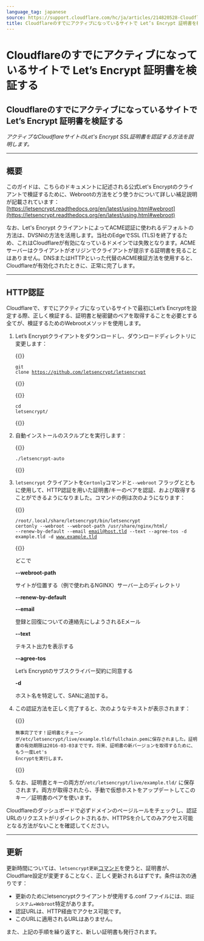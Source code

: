 ```yaml
---
language_tag: japanese
source: https://support.cloudflare.com/hc/ja/articles/214820528-Cloudflare%E3%81%AE%E3%81%99%E3%81%A7%E3%81%AB%E3%82%A2%E3%82%AF%E3%83%86%E3%82%A3%E3%83%96%E3%81%AB%E3%81%AA%E3%81%A3%E3%81%A6%E3%81%84%E3%82%8B%E3%82%B5%E3%82%A4%E3%83%88%E3%81%A7-Let-s-Encrypt-%E8%A8%BC%E6%98%8E%E6%9B%B8%E3%82%92%E6%A4%9C%E8%A8%BC%E3%81%99%E3%82%8B
title: Cloudflareのすでにアクティブになっているサイトで Let’s Encrypt 証明書を検証する
---
```


# Cloudflareのすでにアクティブになっているサイトで Let’s Encrypt 証明書を検証する

## Cloudflareのすでにアクティブになっているサイトで Let’s Encrypt 証明書を検証する

_アクティブなCloudflareサイトのLet's Encrypt SSL証明書を認証する方法を説明します。_

___

## 概要

このガイドは、こちらのドキュメントに記述される公式Let's Encryptのクライアントで検証するために、Webrootの方法をどう使うかについて詳しい補足説明が記載されています：[https://letsencrypt.readthedocs.org/en/latest/using.html#webroot](https://letsencrypt.readthedocs.org/en/latest/using.html#webroot)

なお、Let's Encrypt クライアントによってACME認証に使われるデフォルトの方法は、DVSNIの方法を活用します。当社のEdgeでSSL (TLS)を終了するため、これはCloudflareが有効になっているドメインでは失敗となります。ACMEサーバーはクライアントがオリジンでクライアントが提示する証明書を見ることはありません。DNSまたはHTTPといった代替のACME検証方法を使用すると、Cloudflareが有効化されたときに、正常に完了します。

___

## HTTP認証

Cloudflareで、すでにアクティブになっているサイトで最初にLet’s Encryptを設定する際、正しく検証する、証明書と秘密鍵のペアを取得することを必要とする全てが、検証するためのWebrootメソッドを使用します。

1.  Let’s Encryptクライアントをダウンロードし、ダウンロードディレクトリに変更します：


    {{<raw>}}<pre class="CodeBlock CodeBlock-with-rows CodeBlock-scrolls-horizontally CodeBlock-is-light-in-light-theme CodeBlock--language-txt" language="txt"><code><span class="CodeBlock--rows"><span class="CodeBlock--rows-content"><span class="CodeBlock--row"><span class="CodeBlock--row-indicator"></span><div class="CodeBlock--row-content"><span class="CodeBlock--token-plain">git clone https://github.com/letsencrypt/letsencrypt</span></div></span></span></span></code></pre>{{</raw>}}


    {{<raw>}}<pre class="CodeBlock CodeBlock-with-rows CodeBlock-scrolls-horizontally CodeBlock-is-light-in-light-theme CodeBlock--language-txt" language="txt"><code><span class="CodeBlock--rows"><span class="CodeBlock--rows-content"><span class="CodeBlock--row"><span class="CodeBlock--row-indicator"></span><div class="CodeBlock--row-content"><span class="CodeBlock--token-plain">cd letsencrypt/</span></div></span></span></span></code></pre>{{</raw>}}
    
2.  自動インストールのスクルプとを実行します：  


    {{<raw>}}<pre class="CodeBlock CodeBlock-with-rows CodeBlock-scrolls-horizontally CodeBlock-is-light-in-light-theme CodeBlock--language-txt" language="txt"><code><span class="CodeBlock--rows"><span class="CodeBlock--rows-content"><span class="CodeBlock--row"><span class="CodeBlock--row-indicator"></span><div class="CodeBlock--row-content"><span class="CodeBlock--token-plain">./letsencrypt-auto</span></div></span></span></span></code></pre>{{</raw>}}
    
3.  `letsencrypt` クライアントを`Certonly`コマンドと`--webroot` フラッグとともに使用して、HTTP認証を用いた証明書/キーのペアを認証、および取得することができるようになりました。コマンドの例は次のようになります：  


    {{<raw>}}<pre class="CodeBlock CodeBlock-with-rows CodeBlock-scrolls-horizontally CodeBlock-is-light-in-light-theme CodeBlock--language-txt" language="txt"><code><span class="CodeBlock--rows"><span class="CodeBlock--rows-content"><span class="CodeBlock--row"><span class="CodeBlock--row-indicator"></span><div class="CodeBlock--row-content"><span class="CodeBlock--token-plain">/root/.local/share/letsencrypt/bin/letsencrypt certonly --webroot --webroot-path /usr/share/nginx/html/ --renew-by-default --email email@host.tld --text --agree-tos -d example.tld -d www.example.tld</span></div></span></span></span></code></pre>{{</raw>}}
    
      
    どこで  
    
    **\--webroot-path**
    
    サイトが位置する（例で使われるNGINX）サーバー上のディレクトリ
    
    **\--renew-by-default**
    
    
    **\--email**
    
    登録と回復についての連絡先にしようされるEメール
    
    **\--text**
    
    テキスト出力を表示する
    
    **\--agree-tos**
    
    Let’s Encryptのサブスクライバー契約に同意する
    
    **\-d**
    
    ホスト名を特定して、SANに追加する。
    
4.  この認証方法を正しく完了すると、次のようなテキストが表示されます：  


    {{<raw>}}<pre class="CodeBlock CodeBlock-with-rows CodeBlock-scrolls-horizontally CodeBlock-is-light-in-light-theme CodeBlock--language-txt" language="txt"><code><span class="CodeBlock--rows"><span class="CodeBlock--rows-content"><span class="CodeBlock--row"><span class="CodeBlock--row-indicator"></span><div class="CodeBlock--row-content"><span class="CodeBlock--token-plain">無事完了です！証明書とチェーンが/etc/letsencrypt/live/example.tld/fullchain.pemに保存されました。証明書の有効期限は2016-03-03までです。将来、証明書の新バージョンを取得するために、もう一度Let's Encryptを実行します。 </span></div></span></span></span></code></pre>{{</raw>}}
    
5.  なお、証明書とキーの両方が`/etc/letsencrypt/live/example.tld/` に保存されます。両方が取得されたら、手動で仮想ホストをアップデートしてこのキー／証明書のペアを使います。

Cloudflareのダッシュボードで必ずドメインのページルールをチェックし、認証URLのリクエストがリダイレクトされるか、HTTPSを介してのみアクセス可能となる方法がないことを確認してください。

___

## 更新

更新時間については、`letsencrypt更新`[コマンド](https://letsencrypt.readthedocs.org/en/latest/using.html#renewal)を使うと、証明書が、Cloudflare設定が変更することなく、正しく更新されるはずです。条件は次の通りです：

-   更新のためにletsencryptクライアントが使用する.conf ファイルには、`認証システム=Webroot`特定があります。
-   認証URLは、HTTP経由でアクセス可能です。
-   このURLに適用されるURLはありません。

また、上記の手順を繰り返すと、新しい証明書も発行されます。
